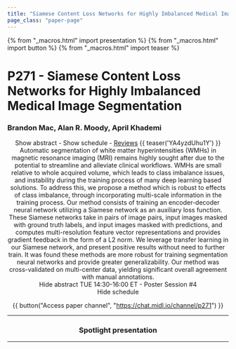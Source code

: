 ```yaml
---
title: "Siamese Content Loss Networks for Highly Imbalanced Medical Image Segmentation"
page_class: "paper-page"
---
```


{% from "_macros.html" import presentation %}
{% from "_macros.html" import button %}
{% from "_macros.html" import teaser %}

# P271 - Siamese Content Loss Networks for Highly Imbalanced Medical Image Segmentation


### Brandon Mac, Alan R. Moody, April Khademi

<center><a class="toggle_visibility" data-selector=".paper_abstract" data-level="3">Show abstract</a>
        - <a class="toggle_visibility" data-selector=".paper_qa" data-level="3">Show schedule</a>
        - <a href="https://openreview.net/forum?id=VINrwcDkvA">Reviews</a>
        {{ teaser('YA4yzdUhu1Y') }}

<span class="paper_abstract">
        Automatic segmentation of white matter hyperintensities (WMHs) in magnetic resonance imaging (MRI) remains highly sought after due to the potential to streamline and alleviate clinical workflows. WMHs are small relative to whole acquired volume, which leads to class imbalance issues, and instability during the training process of many deep learning based solutions. To address this, we propose a method which is robust to effects of class imbalance, through incorporating multi-scale information in the training process. Our method consists of training an encoder-decoder neural network utilizing a Siamese network as an auxiliary loss function. These Siamese networks take in pairs of image pairs, input images masked with ground truth labels, and input images masked with predictions, and computes multi-resolution feature vector representations and provides gradient feedback in the form of a L2 norm. We leverage transfer learning in our Siamese network, and present positive results without need to further train. It was found these methods are more robust for training segmentation neural networks and provide greater generalizability. Our method was cross-validated on multi-center data, yielding significant overall agreement with manual annotations. 
        <span class="actions">
  <br/>
  <a class="toggle_visibility" data-level="2">Hide abstract</a></span>
</span>

<span class="paper_qa">
        TUE 14:30-16:00 ET - Poster Session #4
        <br/>
        <span class="actions"><a class="toggle_visibility" data-level="2">Hide schedule</a></span>
</span>

{{ button("Access paper channel", "https://chat.midl.io/channel/p271") }}

---

### Spotlight presentation

---

